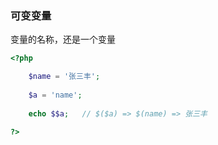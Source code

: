 ### 可变变量

变量的名称，还是一个变量

```php
<?php

    $name = '张三丰';
    
    $a = 'name';
    
    echo $$a;   // $($a) => $(name) => 张三丰

?>
```



